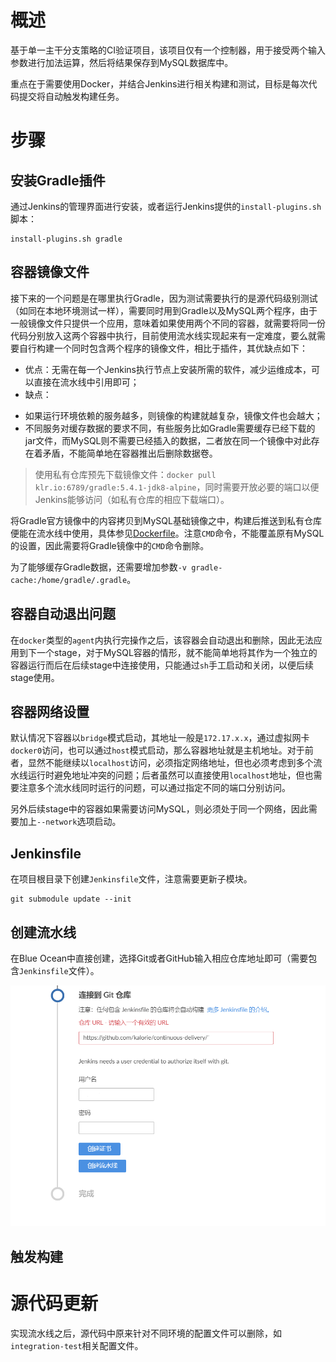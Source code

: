 # 概述

基于单一主干分支策略的CI验证项目，该项目仅有一个控制器，用于接受两个输入参数进行加法运算，然后将结果保存到MySQL数据库中。

重点在于需要使用Docker，并结合Jenkins进行相关构建和测试，目标是每次代码提交将自动触发构建任务。

# 步骤

## 安装Gradle插件

通过Jenkins的管理界面进行安装，或者运行Jenkins提供的`install-plugins.sh`脚本：

```
install-plugins.sh gradle
```

## 容器镜像文件

接下来的一个问题是在哪里执行Gradle，因为测试需要执行的是源代码级别测试（如同在本地环境测试一样），需要同时用到Gradle以及MySQL两个程序，由于一般镜像文件只提供一个应用，意味着如果使用两个不同的容器，就需要将同一份代码分别放入这两个容器中执行，目前使用流水线实现起来有一定难度，要么就需要自行构建一个同时包含两个程序的镜像文件，相比于插件，其优缺点如下：

* 优点：无需在每一个Jenkins执行节点上安装所需的软件，减少运维成本，可以直接在流水线中引用即可；
* 缺点：
 - 如果运行环境依赖的服务越多，则镜像的构建就越复杂，镜像文件也会越大；
 - 不同服务对缓存数据的要求不同，有些服务比如Gradle需要缓存已经下载的jar文件，而MySQL则不需要已经插入的数据，二者放在同一个镜像中对此存在着矛盾，不能简单地在容器推出后删除数据卷。

> 使用私有仓库预先下载镜像文件：`docker pull klr.io:6789/gradle:5.4.1-jdk8-alpine`，同时需要开放必要的端口以便Jenkins能够访问（如私有仓库的相应下载端口）。

将Gradle官方镜像中的内容拷贝到MySQL基础镜像之中，构建后推送到私有仓库便能在流水线中使用，具体参见[Dockerfile](docker/Dockerfile-gradle-mysql)。注意`CMD`命令，不能覆盖原有MySQL的设置，因此需要将Gradle镜像中的`CMD`命令删除。

为了能够缓存Gradle数据，还需要增加参数`-v gradle-cache:/home/gradle/.gradle`。

## 容器自动退出问题

在`docker`类型的`agent`内执行完操作之后，该容器会自动退出和删除，因此无法应用到下一个stage，对于MySQL容器的情形，就不能简单地将其作为一个独立的容器运行而后在后续stage中连接使用，只能通过`sh`手工启动和关闭，以便后续stage使用。

## 容器网络设置

默认情况下容器以`bridge`模式启动，其地址一般是`172.17.x.x`，通过虚拟网卡`docker0`访问，也可以通过`host`模式启动，那么容器地址就是主机地址。对于前者，显然不能继续以`localhost`访问，必须指定网络地址，但也必须考虑到多个流水线运行时避免地址冲突的问题；后者虽然可以直接使用`localhost`地址，但也需要注意多个流水线同时运行的问题，可以通过指定不同的端口分别访问。

另外后续stage中的容器如果需要访问MySQL，则必须处于同一个网络，因此需要加上`--network`选项启动。

## Jenkinsfile

在项目根目录下创建`Jenkinsfile`文件，注意需要更新子模块。

```
git submodule update --init
```

## 创建流水线

在Blue Ocean中直接创建，选择Git或者GitHub输入相应仓库地址即可（需要包含`Jenkinsfile`文件）。

![create-pipeline-from-git](img/create-pipeline-from-git.png)

## 触发构建

# 源代码更新

实现流水线之后，源代码中原来针对不同环境的配置文件可以删除，如`integration-test`相关配置文件。